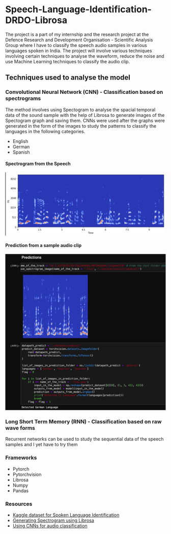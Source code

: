 # Speech-Language-Identification-DRDO-Librosa

The project is a part of my internship and the research project at the Defence Research and Development Organisation - Scientific Analysis Group where I have to classify the speech audio samples in various languages spoken in India. The project will involve various techniques involving certain techniques to analyse the waveform, reduce the noise and use Machine Learning techniques to classify the audio clip.

## Techniques used to analyse the model

### Convolutional Neural Network (CNN) - Classification based on spectrograms
The method involves using Spectogram to analyse the spacial temporal data of the sound sample with the help of Librosa to generate images of the Spectogram graph and saving them. CNNs were used after the graphs were generated in the form of the images to study the patterns to classify the languages in the following categories.
<ul>
<li> English
<li> German
<li> Spanish
</ul>

#### Spectrogram from the Speech
![Screenshot](images/spectrogram.png)

#### Prediction from a sample audio clip
![Screenshot](https://github.com/saranshmanu/Speech-Language-Identification-DRDO-Librosa/blob/master/images/CNN%20Prediction%20Output.png?raw=true)

### Long Short Term Memory (RNN) - Classification based on raw wave forms
Recurrent networks can be used to study the sequential data of the speech samples and I yet have to try them

### Frameworks
<ul>
<li> Pytorch
<li> Pytorchvision
<li> Librosa
<li> Numpy
<li> Pandas
</ul>

### Resources
<ul>
<li> <a href = "https://www.kaggle.com/toponowicz/spoken-language-identification/downloads/spoken-language-identification.zip/1"> Kaggle dataset for Spoken Language Identification</a>
<li> <a href = "https://librosa.github.io/librosa/generated/librosa.feature.melspectrogram.html">Generating Spectrogram using Librosa</a>
<li> <a href = "https://arxiv.org/pdf/1812.00149.pdf">Using CNNs for audio classification</a>
</ul>


